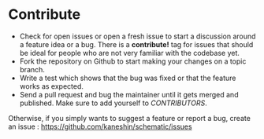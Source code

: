 # Contribute

 - Check for open issues or open a fresh issue to start a discussion around a
   feature idea or a bug. There is a **contribute!** tag for issues that should be
   ideal for people who are not very familiar with the codebase yet.
 - Fork the repository on Github to start making your changes on a topic branch.
 - Write a test which shows that the bug was fixed or that the feature works as expected.
 - Send a pull request and bug the maintainer until it gets merged and published.
   Make sure to add yourself to *CONTRIBUTORS*.

Otherwise, if you simply wants to suggest a feature or report a bug, create an issue :
https://github.com/kaneshin/schematic/issues